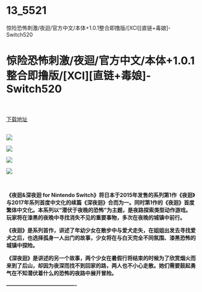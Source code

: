 # 13_5521
惊险恐怖刺激/夜迴/官方中文/本体+1.0.1整合即撸版/[XCI][直链+毒娘]-Switch520
# 惊险恐怖刺激/夜迴/官方中文/本体+1.0.1整合即撸版/[XCI][直链+毒娘]-Switch520
 <br/></br>
[下载地址](https://www.switch520.cc/article/5521 "下载地址")
<br/></br>

<p><strong><img src="https://ae01.alicdn.com/kf/U5ded556606f24e3ab091e5c25b6447067.jpg"></strong></p>
<p><strong><img src="https://ae01.alicdn.com/kf/Uc667845e331d4cb68f59b96cf14e83a8U.jpg"></strong></p>
<p><strong><img src="https://ae01.alicdn.com/kf/U93bb60ec91d0465cac065bbf4a530aeal.jpg"></strong></p>
<p><strong><img src="https://ae01.alicdn.com/kf/Uc661b0190a5f4ac39f36af87b4e373f8y.jpg"></strong></p>
<p>&nbsp;</p>
<p><strong>《夜迴&amp;深夜迴 for Nintendo Switch》将日本于2015年发售的系列第1作《夜迴》与2017年系列首度中文化的续篇《深夜迴》合而为一。同时第1作的《夜迴》首度繁体中文化。本系列以“潜伏于夜晚的恐怖”为主题，是夜路探索类型动作游戏。玩家将在漆黑的夜晚中寻找消失不见的重要事物，多次在夜晚的城镇中前行。</strong></p>
<p><strong>《夜迴》是系列首作，讲述了年幼少女在散步中与爱犬走失，在姐姐出发去寻找爱犬之后，也选择孤身一人出门的故事，少女将在与白天完全不同氛围、漆黑恐怖的城镇中探险。</strong></p>
<p><strong>《深夜迴》是讲述的另一个故事，两个少女在暑假行将结束的时候为了欣赏烟火而来到了后山，却因为夜深而找不到回家的路，两人也不小心走散。她们需要鼓起勇气在不知潜伏着什么的恐怖的夜路中展开冒险。</strong></p>
<p><strong>—————————————-</strong></p>
